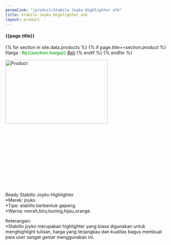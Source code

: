 ```yaml
---
permalink: "/product/Stabilo Joyko Highlighter atk"
title: Stabilo Joyko Highlighter atk
layout: product
---
```


#### {{page.title}}

{% for section in site.data.products %}
	{% if page.title==section.product %}
Harga : <span style="color:#42b549">**Rp{{section.harga}}**</span>  <a class="btn btn-success" href="http://api.whatsapp.com/send?phone={{site.whatsapp}}&text=kak saya mau beli {{page.title}} () 1 buah bayarnya di kampus ia kak %3A)" style="width:100px;">Beli</a>
	{% endif %}
{% endfor %}

<image src="{{site.baseurl}}/img/Stabilo Joyko Highlighter atk.jpg" alt="Product" width="80%" height="50%" style="max-width:400px;max-height:400px"/>

Ready Stabillo Joyko Highlighter  
*Merek: joyko  
*Tipe: stabillo berbentuk gepeng  
*Warna: merah,biru,kuning,hijau,orange  
  
Keterangan:  
*Stabillo joyko merupakan highlighter yang biasa digunakan untuk menghighlight tulisan, harga yang terjangkau dan kualitas bagus membuat para user sangat gemar menggunakan ini.